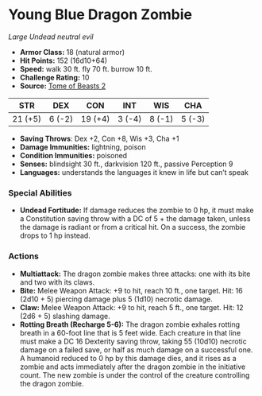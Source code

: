 # Young Blue Dragon Zombie

*Large* *Undead* *neutral evil*

- **Armor Class:** 18 (natural armor)
- **Hit Points:** 152 (16d10+64)
- **Speed:** walk 30 ft. fly 70 ft. burrow 10 ft.
- **Challenge Rating:** 10
- **Source:** [Tome of Beasts 2](https://koboldpress.com/kpstore/product/tome-of-beasts-2-for-5th-edition/)

| STR | DEX | CON | INT | WIS | CHA |
| --- | --- | --- | --- | --- | --- |
| 21 (+5) | 6 (-2) | 19 (+4) | 3 (-4) | 8 (-1) | 5 (-3) |

- **Saving Throws**: Dex +2, Con +8, Wis +3, Cha +1
- **Damage Immunities:** lightning, poison
- **Condition Immunities:** poisoned
- **Senses:** blindsight 30 ft., darkvision 120 ft., passive Perception 9
- **Languages:** understands the languages it knew in life but can’t speak
### Special Abilities
- **Undead Fortitude:** If damage reduces the zombie to 0 hp, it must make a Constitution saving throw with a DC of 5 + the damage taken, unless the damage is radiant or from a critical hit. On a success, the zombie drops to 1 hp instead.
### Actions
- **Multiattack:** The dragon zombie makes three attacks: one with its bite and two with its claws.
- **Bite:** Melee Weapon Attack: +9 to hit, reach 10 ft., one target. Hit: 16 (2d10 + 5) piercing damage plus 5 (1d10) necrotic damage.
- **Claw:** Melee Weapon Attack: +9 to hit, reach 5 ft., one target. Hit: 12 (2d6 + 5) slashing damage.
- **Rotting Breath (Recharge 5-6):** The dragon zombie exhales rotting breath in a 60-foot line that is 5 feet wide. Each creature in that line must make a DC 16 Dexterity saving throw, taking 55 (10d10) necrotic damage on a failed save, or half as much damage on a successful one. A humanoid reduced to 0 hp by this damage dies, and it rises as a zombie and acts immediately after the dragon zombie in the initiative count. The new zombie is under the control of the creature controlling the dragon zombie.

